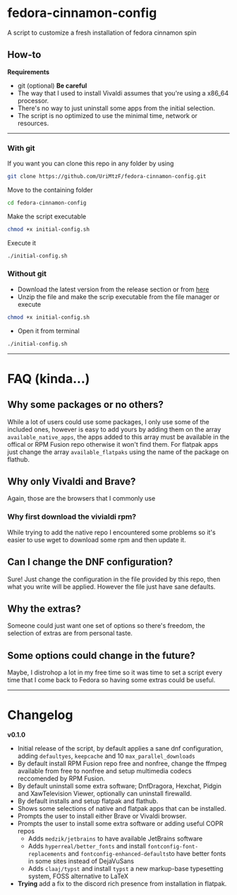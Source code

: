 # fedora-cinnamon-config
A script to customize a fresh installation of fedora cinnamon spin
## How-to
**Requirements**
- git (optional)
**Be careful**
- The way that I used to install Vivaldi assumes that you're using a x86_64 processor.
- There's no way to just uninstall some apps from the initial selection.
- The script is no optimized to use the minimal time, network or resources.

---

### With git
If you want you can clone this repo in any folder by using
```sh
git clone https://github.com/UriMtzF/fedora-cinnamon-config.git
```
Move to the containing folder
```sh
cd fedora-cinnamon-config
```
Make the script executable 
```sh
chmod +x initial-config.sh
```
Execute it
```sh
./initial-config.sh
```
### Without git
- Download the latest version from the release section or from [here](https://github.com/UriMtzF/fedora-cinnamon-config/archive/refs/tags/v0.1.0.zip)
- Unzip the file and make the scrip executable from the file manager or execute
```sh
chmod +x initial-config.sh
```
- Open it from terminal
```sh
./initial-config.sh
```

---

# FAQ (kinda...)
## Why some packages or no others?
While a lot of users could use some packages, I only use some of the included ones, however is easy to add yours by adding them on the array `available_native_apps`, the apps added to this array must be available in the offical or RPM Fusion repo otherwise it won't find them.
For flatpak apps just change the array `available_flatpaks` using the name of the package on flathub.
## Why only Vivaldi and Brave?
Again, those are the browsers that I commonly use
### Why first download the vivialdi rpm?
While trying to add the native repo I encountered some problems so it's easier to use wget to download some rpm and then update it.
## Can I change the DNF configuration?
Sure! Just change the configuration in the file provided by this repo, then what you write will be applied. However the file just have sane defaults.
## Why the extras?
Someone could just want one set of options so there's freedom, the selection of extras are from personal taste.
## Some options could change in the future?
Maybe, I distrohop a lot in my free time so it was time to set a script every time that I come back to Fedora so having some extras could be useful.

---

# Changelog
**v0.1.0**
- Initial release of the script, by default applies a sane dnf configuration, adding `defaultyes`, `keepcache` and 10 `max_parallel_downloads`
- By default install RPM Fusion repo free and nonfree, change the ffmpeg available from free to nonfree and setup multimedia codecs reccomended by RPM Fusion.
- By default uninstall some extra software; DnfDragora, Hexchat, Pidgin and XawTelevision Viewer, optionally can uninstall firewalld.
- By default installs and setup flatpak and flathub.
- Shows some selections of native and flatpak apps that can be installed.
- Prompts the user to install either Brave or Vivaldi browser.
- Prompts the user to install some extra software or adding useful COPR repos
  - Adds `medzik/jetbrains` to have available JetBrains software
  - Adds `hyperreal/better_fonts` and install `fontconfig-font-replacements` and `fontconfig-enhanced-defaults`to have better fonts in some sites instead of DejaVuSans
  - Adds `claaj/typst` and install `typst` a new markup-base typesetting system, FOSS alternative to LaTeX
- **Trying** add a fix to the discord rich presence from installation in flatpak.
